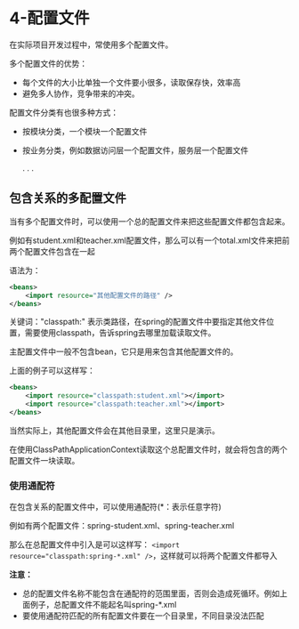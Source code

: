 # 4-配置文件

在实际项目开发过程中，常使用多个配置文件。

多个配置文件的优势：

- 每个文件的大小比单独一个文件要小很多，读取保存快，效率高
- 避免多人协作，竞争带来的冲突。



配置文件分类有也很多种方式：

- 按模块分类，一个模块一个配置文件

- 按业务分类，例如数据访问层一个配置文件，服务层一个配置文件

    . . .

## 包含关系的多配置文件

当有多个配置文件时，可以使用一个总的配置文件来把这些配置文件都包含起来。

例如有student.xml和teacher.xml配置文件，那么可以有一个total.xml文件来把前两个配置文件包含在一起

语法为：

```xml
<beans>
	<import resource="其他配置文件的路径" />
</beans>
```

关键词："classpath:" 表示类路径，在spring的配置文件中要指定其他文件位置，需要使用classpath，告诉spring去哪里加载读取文件。

主配置文件中一般不包含bean，它只是用来包含其他配置文件的。

上面的例子可以这样写：

```xml
<beans>
	<import resource="classpath:student.xml"></import>
    <import resource="classpath:teacher.xml"></import>
</beans>
```

当然实际上，其他配置文件会在其他目录里，这里只是演示。



在使用ClassPathApplicationContext读取这个总配置文件时，就会将包含的两个配置文件一块读取。





### 使用通配符

在包含关系的配置文件中，可以使用通配符(*：表示任意字符)

例如有两个配置文件：spring-student.xml、spring-teacher.xml

那么在总配置文件中引入是可以这样写：
`<import resource="classpath:spring-*.xml" />`，这样就可以将两个配置文件都导入

**注意：**

- 总的配置文件名称不能包含在通配符的范围里面，否则会造成死循环。例如上面例子，总配置文件不能起名叫spring-*.xml
- 要使用通配符匹配的所有配置文件要在一个目录里，不同目录没法匹配